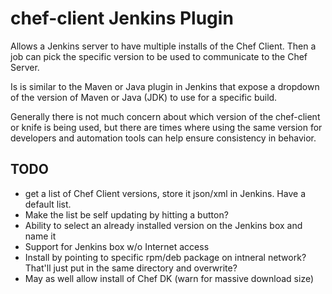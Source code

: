 # chef-client Jenkins Plugin

Allows a Jenkins server to have multiple installs of the Chef Client.  Then a job can pick the specific version to be used to communicate to the Chef Server.

Is is similar to the Maven or Java plugin in Jenkins that expose a dropdown of the version of Maven or Java (JDK) to use for a specific build.

Generally there is not much concern about which version of the chef-client or knife is being used, but there are times where using the same version for developers and automation tools can help ensure consistency in behavior.

## TODO
* get a list of Chef Client versions, store it json/xml in Jenkins.  Have a default list.
* Make the list be self updating by hitting a button?
* Ability to select an already installed version on the Jenkins box and name it
* Support for Jenkins box w/o Internet access
* Install by pointing to specific rpm/deb package on intneral network?  That'll just put in the same directory and overwrite?
* May as well allow install of Chef DK (warn for massive download size)
